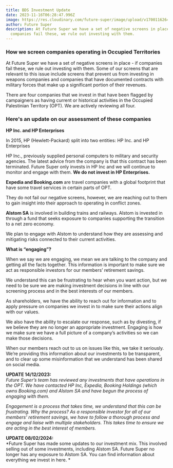 ```yaml
---
title: BDS Investment Update
date: 2023-11-16T06:28:47.996Z
image: https://res.cloudinary.com/future-super/image/upload/v1700116264/markus-winkler-cxoR55-bels-unsplash.jpg
author: Future Super
description: At Future Super we have a set of negative screens in place - if
  companies fail these, we rule out investing with them.
---
```

### How we screen companies operating in Occupied Territories

At Future Super we have a set of negative screens in place - if companies fail these, we rule out investing with them. Some of our screens that are relevant to this issue include screens that prevent us from investing in weapons companies and companies that have documented contracts with military forces that make up a significant portion of their revenues. 

There are four companies that we invest in that have been flagged by campaigners as having current or historical activities in the Occupied Palestinian Territory (OPT). We are actively reviewing all four. 

### Here's an update on our assessment of these companies

**HP Inc. and HP Enterprises**

In 2015, HP (Hewlett-Packard) split into two entities: HP Inc. and HP Enterprises

HP Inc., previously supplied personal computers to military and security agencies. The latest advice from the company is that this contract has been terminated. Future Super only invests in HP Inc and we will continue to monitor and engage with them. **We do not invest in HP Enterprises.**

**Expedia and Booking.com** are travel companies with a global footprint that have some travel services in certain parts of OPT. 

They do not fail our negative screens, however, we are reaching out to them to gain insight into their approach to operating in conflict zones.

**Alstom SA** is involved in building trains and railways. Alstom is invested in through a fund that seeks exposure to companies supporting the transition to a net zero economy. 

We plan to engage with Alstom to understand how they are assessing and mitigating risks connected to their current activities.

**What is “engaging”?** 

When we say we are engaging, we mean we are talking to the company and getting all the facts together. This information is important to make sure we act as responsible investors for our members’ retirement savings. 

We understand this can be frustrating to hear when you want action, but we need to be sure we are making investment decisions in line with our screening process and in the best interests of our members. 

As shareholders, we have the ability to reach out for information and to apply pressure on companies we invest in to make sure their actions align with our values. 

We also have the ability to escalate our response, such as by divesting, if we believe they are no longer an appropriate investment. Engaging is how we make sure we have a full picture of a company’s activities so we can make those decisions.

When our members reach out to us on issues like this, we take it seriously. We’re providing this information about our investments to be transparent, and to clear up some misinformation that we understand has been shared on social media.

**UPDATE 14/12/2023:**\
*Future Super’s team has reviewed any investments that have operations in the OPT. We have contacted HP Inc, Expedia, Booking Holdings (which owns Booking.com) and Alstom SA and have begun the process of engaging with them.* 

*Engagement is a process that takes time, we understand that this can be frustrating. Why the process? As a responsible investor for all of our members' retirement savings, we have to follow a thorough process and engage and liaise with multiple stakeholders. This takes time to ensure we are acting in the best interest of members.*

**UPDATE 08/02/2024:**\
*Future Super has made some updates to our investment mix. This involved selling out of some investments, including Alstom SA. Future Super no longer has any exposure to Alstom SA. You can find information about everything we invest in here. *
